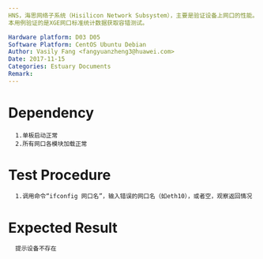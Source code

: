 ```yaml
---
HNS，海思网络子系统（Hisilicon Network Subsystem），主要是验证设备上网口的性能。
本用例验证的是XGE网口标准统计数据获取容错测试。

Hardware platform: D03 D05  
Software Platform: CentOS Ubuntu Debian 
Author: Vasily Fang <fangyuanzheng3@huawei.com>  
Date: 2017-11-15
Categories: Estuary Documents  
Remark:
---
```


# Dependency
```
  1.单板启动正常
  2.所有网口各模块加载正常
```

# Test Procedure
```bash
  1.调用命令“ifconfig 网口名”，输入错误的网口名（如eth10），或者空，观察返回情况
```

# Expected Result
```bash
  提示设备不存在
```
